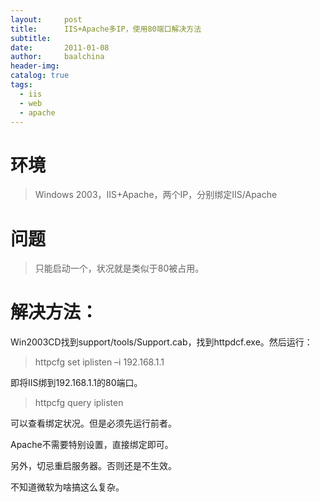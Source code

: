 ```yaml
---
layout:     post
title:      IIS+Apache多IP，使用80端口解决方法
subtitle:   
date:       2011-01-08
author:     baalchina
header-img:
catalog: true
tags:
  - iis
  - web
  - apache
---
```


# 环境
> Windows 2003，IIS+Apache，两个IP，分别绑定IIS/Apache

# 问题
> 只能启动一个，状况就是类似于80被占用。



# 解决方法：

Win2003CD找到support/tools/Support.cab，找到httpdcf.exe。然后运行：


  > httpcfg set iplisten –i 192.168.1.1  

即将IIS绑到192.168.1.1的80端口。
  > httpcfg query iplisten  

可以查看绑定状况。但是必须先运行前者。

Apache不需要特别设置，直接绑定即可。


另外，切忌重启服务器。否则还是不生效。

不知道微软为啥搞这么复杂。
